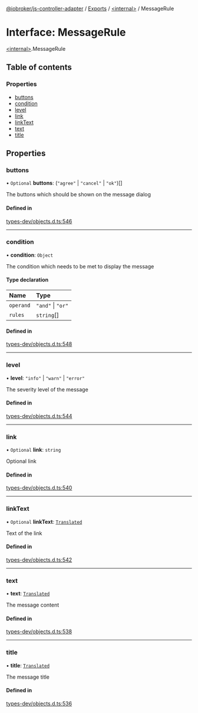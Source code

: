 [@iobroker/js-controller-adapter](../README.md) / [Exports](../modules.md) / [\<internal\>](../modules/internal_.md) / MessageRule

# Interface: MessageRule

[\<internal\>](../modules/internal_.md).MessageRule

## Table of contents

### Properties

- [buttons](internal_.MessageRule.md#buttons)
- [condition](internal_.MessageRule.md#condition)
- [level](internal_.MessageRule.md#level)
- [link](internal_.MessageRule.md#link)
- [linkText](internal_.MessageRule.md#linktext)
- [text](internal_.MessageRule.md#text)
- [title](internal_.MessageRule.md#title)

## Properties

### buttons

• `Optional` **buttons**: (``"agree"`` \| ``"cancel"`` \| ``"ok"``)[]

The buttons which should be shown on the message dialog

#### Defined in

[types-dev/objects.d.ts:546](https://github.com/ioBroker/ioBroker.js-controller/blob/1f96ea5e/packages/types-dev/objects.d.ts#L546)

___

### condition

• **condition**: `Object`

The condition which needs to be met to display the message

#### Type declaration

| Name | Type |
| :------ | :------ |
| `operand` | ``"and"`` \| ``"or"`` |
| `rules` | `string`[] |

#### Defined in

[types-dev/objects.d.ts:548](https://github.com/ioBroker/ioBroker.js-controller/blob/1f96ea5e/packages/types-dev/objects.d.ts#L548)

___

### level

• **level**: ``"info"`` \| ``"warn"`` \| ``"error"``

The severity level of the message

#### Defined in

[types-dev/objects.d.ts:544](https://github.com/ioBroker/ioBroker.js-controller/blob/1f96ea5e/packages/types-dev/objects.d.ts#L544)

___

### link

• `Optional` **link**: `string`

Optional link

#### Defined in

[types-dev/objects.d.ts:540](https://github.com/ioBroker/ioBroker.js-controller/blob/1f96ea5e/packages/types-dev/objects.d.ts#L540)

___

### linkText

• `Optional` **linkText**: [`Translated`](../modules/internal_.md#translated)

Text of the link

#### Defined in

[types-dev/objects.d.ts:542](https://github.com/ioBroker/ioBroker.js-controller/blob/1f96ea5e/packages/types-dev/objects.d.ts#L542)

___

### text

• **text**: [`Translated`](../modules/internal_.md#translated)

The message content

#### Defined in

[types-dev/objects.d.ts:538](https://github.com/ioBroker/ioBroker.js-controller/blob/1f96ea5e/packages/types-dev/objects.d.ts#L538)

___

### title

• **title**: [`Translated`](../modules/internal_.md#translated)

The message title

#### Defined in

[types-dev/objects.d.ts:536](https://github.com/ioBroker/ioBroker.js-controller/blob/1f96ea5e/packages/types-dev/objects.d.ts#L536)

